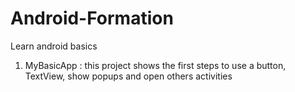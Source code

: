 # Android-Formation
Learn android basics

1) MyBasicApp : this project shows the first steps to use a button, TextView, show popups and open others activities
